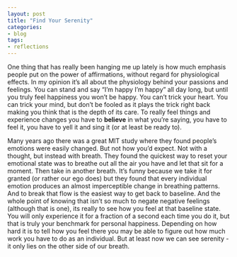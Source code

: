 ```yaml
---
layout: post
title: "Find Your Serenity"
categories:
- blog
tags:
- reflections
---
```


One thing that has really been hanging me up lately is how much emphasis people put on the power of affirmations, without regard for physiological effects.  In my opinion it’s all about the physiology behind your passions and feelings.  You can stand and say “I’m happy I’m happy” all day long, but until you truly feel happiness you won’t be happy.  You can’t trick your heart.  You can trick your mind, but don’t be fooled as it plays the trick right back making you think that is the depth of its care.  To really feel things and experience changes you have to **believe** in what you’re saying, you have to feel it, you have to yell it and sing it (or at least be ready to).  

Many years ago there was a great MIT study where they found people’s emotions were easily changed.  But not how you’d expect.  Not with a thought, but instead with breath.  They found the quickest way to reset your emotional state was to breathe out all the air you have and let that sit for a moment. Then take in another breath.  It’s funny because we take it for granted (or rather our ego does) but they found that every individual emotion produces an almost imperceptible change in breathing patterns.  And to break that flow is the easiest way to get back to baseline.  And the whole point of knowing that isn’t so much to negate negative feelings (although that is one), its really to see how you feel at that baseline state.  You will only experience it for a fraction of a second each time you do it, but that is truly your benchmark for personal happiness.  Depending on how hard it is to tell how you feel there you may be able to figure out how much work you have to do as an individual.  But at least now we can see serenity - it only lies on the other side of our breath.